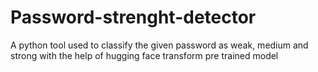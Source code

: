 # Password-strenght-detector
A python tool used to classify the given password as weak, medium and strong with the help of hugging face transform pre trained model 

